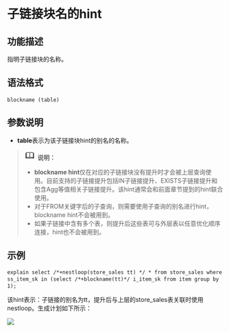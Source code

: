 # 子链接块名的hint<a name="ZH-CN_TOPIC_0245374573"></a>

## 功能描述<a name="zh-cn_topic_0237121538_section290819468377"></a>

指明子链接块的名称。

## 语法格式<a name="zh-cn_topic_0237121538_section530131664410"></a>

```
blockname (table)
```

## 参数说明<a name="zh-cn_topic_0237121538_section41303128143838"></a>

-   **table**表示为该子链接块hint的别名的名称。

>![](public_sys-resources/icon-note.png) **说明：**   
>
>-   **blockname hint**仅在对应的子链接块没有提升时才会被上层查询使用。目前支持的子链接提升包括IN子链接提升、EXISTS子链接提升和包含Agg等值相关子链接提升。该hint通常会和前面章节提到的hint联合使用。  
>-   对于FROM关键字后的子查询，则需要使用子查询的别名进行hint，blockname hint不会被用到。  
>-   如果子链接中含有多个表，则提升后这些表可与外层表以任意优化顺序连接，hint也不会被用到。  

## 示例<a name="zh-cn_topic_0237121538_section1127715590585"></a>

```
explain select /*+nestloop(store_sales tt) */ * from store_sales where ss_item_sk in (select /*+blockname(tt)*/ i_item_sk from item group by 1);
```

该hint表示：子链接的别名为tt，提升后与上层的store\_sales表关联时使用nestloop。生成计划如下所示：

![](figures/zh-cn_image_0253038757.png)

